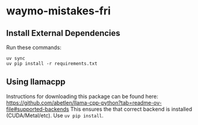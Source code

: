 # waymo-mistakes-fri

## Install External Dependencies
Run these commands:
```
uv sync
uv pip install -r requirements.txt
```
## Using llamacpp
Instructions for downloading this package can be found here:
https://github.com/abetlen/llama-cpp-python?tab=readme-ov-file#supported-backends
This ensures the that correct backend is installed (CUDA/Metal/etc).
Use `uv pip install`.

